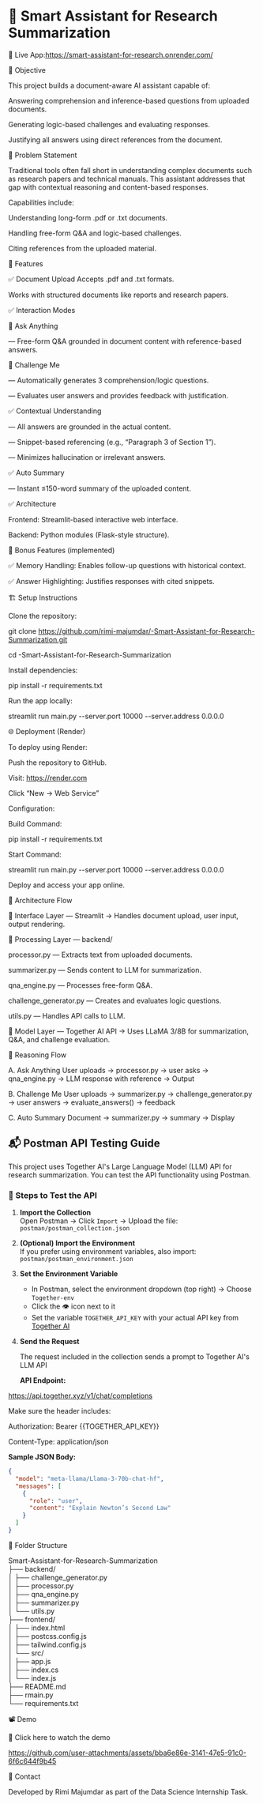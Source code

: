 # 🧠 Smart Assistant for Research Summarization



🔗 Live App:https://smart-assistant-for-research.onrender.com/


📌 Objective


This project builds a document-aware AI assistant capable of:

Answering comprehension and inference-based questions from uploaded documents.

Generating logic-based challenges and evaluating responses.

Justifying all answers using direct references from the document.

🧩 Problem Statement


Traditional tools often fall short in understanding complex documents such as research papers and technical manuals. This assistant addresses that gap with contextual reasoning and content-based responses.

Capabilities include:

Understanding long-form .pdf or .txt documents.

Handling free-form Q&A and logic-based challenges.

Citing references from the uploaded material.

🚀 Features


✅ Document Upload
Accepts .pdf and .txt formats.

Works with structured documents like reports and research papers.

✅ Interaction Modes

🔹 Ask Anything

— Free-form Q&A grounded in document content with reference-based answers.


🔹 Challenge Me

— Automatically generates 3 comprehension/logic questions.

— Evaluates user answers and provides feedback with justification.



✅ Contextual Understanding

— All answers are grounded in the actual content.

— Snippet-based referencing (e.g., “Paragraph 3 of Section 1”).

— Minimizes hallucination or irrelevant answers.



✅ Auto Summary

— Instant ≤150-word summary of the uploaded content.

✅ Architecture

Frontend: Streamlit-based interactive web interface.

Backend: Python modules (Flask-style structure).



🌟 Bonus Features (implemented)


✅ Memory Handling: Enables follow-up questions with historical context.


✅ Answer Highlighting: Justifies responses with cited snippets.





🏗 Setup Instructions



Clone the repository:


git clone https://github.com/rimi-majumdar/-Smart-Assistant-for-Research-Summarization.git



cd -Smart-Assistant-for-Research-Summarization


Install dependencies:

pip install -r requirements.txt


Run the app locally:

streamlit run main.py --server.port 10000 --server.address 0.0.0.0



🌐 Deployment (Render)


To deploy using Render:


Push the repository to GitHub.


Visit: https://render.com


Click “New → Web Service”


Configuration:

Build Command:

pip install -r requirements.txt

Start Command:

streamlit run main.py --server.port 10000 --server.address 0.0.0.0

Deploy and access your app online.




🧠 Architecture Flow

📌 Interface Layer — Streamlit
→ Handles document upload, user input, output rendering.

📌 Processing Layer — backend/

processor.py — Extracts text from uploaded documents.

summarizer.py — Sends content to LLM for summarization.

qna_engine.py — Processes free-form Q&A.

challenge_generator.py — Creates and evaluates logic questions.

utils.py — Handles API calls to LLM.

📌 Model Layer — Together AI API
→ Uses LLaMA 3/8B for summarization, Q&A, and challenge evaluation.




🎯 Reasoning Flow

A. Ask Anything
User uploads → processor.py → user asks → qna_engine.py → LLM response with reference → Output

B. Challenge Me
User uploads → summarizer.py → challenge_generator.py → user answers → evaluate_answers() → feedback

C. Auto Summary
Document → summarizer.py → summary → Display



## 📬 Postman API Testing Guide


This project uses Together AI's Large Language Model (LLM) API for research summarization. You can test the API functionality using Postman.


### 🔹 Steps to Test the API


1. **Import the Collection**  
   Open Postman → Click `Import` → Upload the file:  
   `postman/postman_collection.json`


3. **(Optional) Import the Environment**  
   If you prefer using environment variables, also import:  
   `postman/postman_environment.json`


4. **Set the Environment Variable**  
   - In Postman, select the environment dropdown (top right) → Choose `Together-env`
   - Click the 👁️  icon next to it
   - Set the variable `TOGETHER_API_KEY` with your actual API key from [Together AI](https://docs.together.ai/docs)

5. **Send the Request**

   
   The request included in the collection sends a prompt to Together AI's LLM API
   

   **API Endpoint:**

https://api.together.xyz/v1/chat/completions


Make sure the header includes:

Authorization: Bearer {{TOGETHER_API_KEY}}

Content-Type: application/json




**Sample JSON Body:**
```json
{
  "model": "meta-llama/Llama-3-70b-chat-hf",
  "messages": [
    {
      "role": "user",
      "content": "Explain Newton’s Second Law"
    }
  ]
}

```






📂 Folder Structure

Smart-Assistant-for-Research-Summarization\
├── backend/ \
│   ├── challenge_generator.py\
│   ├── processor.py\
│   ├── qna_engine.py\
│   ├── summarizer.py\
│   └── utils.py\
├── frontend/\
│   ├── index.html\
│   ├── postcss.config.js\
│   ├── tailwind.config.js\
│   └── src/\
│       ├── app.js\
│       ├── index.cs\
│       └── index.js\
├── README.md\
├── rmain.py \
└── requirements.txt



📽 Demo


🎥 Click here to watch the demo






https://github.com/user-attachments/assets/bba6e86e-3141-47e5-91c0-6f6c644f9b45





🧾 Contact

Developed by Rimi Majumdar as part of the Data Science Internship Task.
